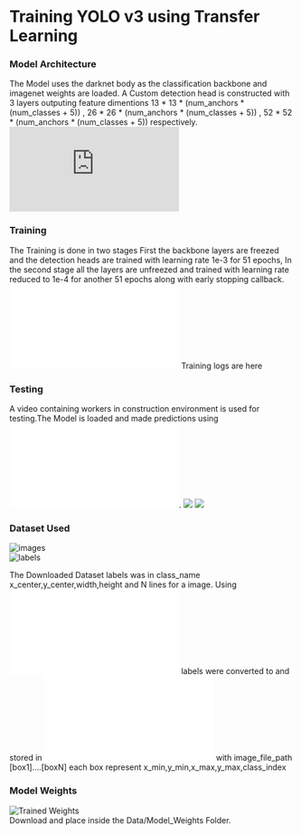 # Training YOLO v3 using Transfer Learning 
### Model Architecture
The Model uses the darknet body as the classification backbone and imagenet weights are loaded.
A Custom detection head is constructed with 3 layers outputing feature dimentions 13 * 13 * (num_anchors * (num_classes + 5)) , 26 * 26 * (num_anchors * (num_classes + 5)) , 52 * 52 * (num_anchors * (num_classes + 5)) respectively.
![model.py](https://github.com/Akhil-Tony/PPE-Detection-Yolo-v3-using-keras/blob/c536ab42215577578a84c1b3c29c52ed2c6b96c3/2_Training/src/keras_yolo3/yolo3/model.py#L63-L91)
### Training
The Training is done in two stages 
First the backbone layers are freezed and the detection heads are trained with learning rate 1e-3 for 51 epochs,
In the second stage all the layers are unfreezed and trained with learning rate reduced to 1e-4 for another 51 epochs along with early stopping callback.
![TrainYolo.py](/2_Training/Train_YOLO.py)
Training logs are here ![]()
### Testing
A video containing workers in construction environment is used for testing.The Model is loaded and made predictions using ![Detection.py](/3_Inference/Detector.py). 
![](https://github.com/Akhil-Tony/PPE-Detection-Yolo-v3-using-keras/blob/master/gif/20220906_133255.gif)
![](https://github.com/Akhil-Tony/PPE-Detection-Yolo-v3-using-keras/blob/master/gif/20220906_133431.gif)
### Dataset Used
![images](https://drive.google.com/drive/folders/1a6HCLloZ0oY1X8Q7rWQkGkITDzZcCDME?usp=sharing)
<br>
![labels](https://drive.google.com/drive/folders/1ews9qncvjQ6aSMuc0rS68SswHLy5X4LV?usp=sharing)

The Downloaded Dataset labels was in class_name x_center,y_center,width,height and N lines for a image.
Using ![convert.py](/convert.py) labels were converted to and stored in ![data_train.txt](/data_train.txt) with image_file_path [box1]....[boxN]
each box represent x_min,y_min,x_max,y_max,class_index

### Model Weights
![Trained Weights](https://drive.google.com/file/d/1UypC7fhBKwbb9OtTyFFnhZEIkKjbx4mv/view?usp=sharing)
<br>
Download and place inside the Data/Model_Weights Folder.

